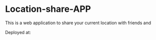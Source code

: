 # Location-share-APP
This is a web application to share your current location with friends and
 
Deployed at:
  
